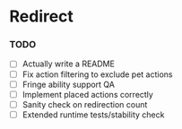 # Redirect
 
### TODO

- [ ] Actually write a README
- [ ] Fix action filtering to exclude pet actions
- [ ] Fringe ability support QA
- [ ] Implement placed actions correctly
- [ ] Sanity check on redirection count
- [ ] Extended runtime tests/stability check
